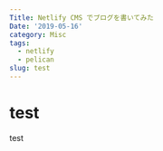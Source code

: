 ```yaml
---
Title: Netlify CMS でブログを書いてみた
Date: '2019-05-16'
category: Misc
tags:
  - netlify
  - pelican
slug: test
---
```

# test

test
